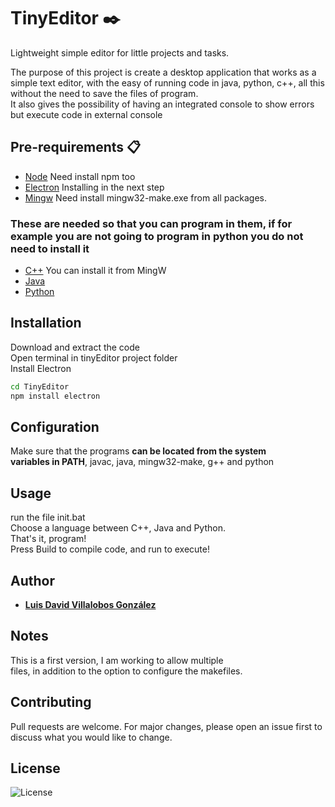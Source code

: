 # TinyEditor ✒️
Lightweight simple editor for little projects and tasks.

The purpose of this project is create a desktop application that works as a simple text editor, 
with the easy of running code in java, python, c++, all this without the need to save the files of program.  
It also gives the possibility of having an integrated console to show errors but execute code in external console
## Pre-requirements 📋
* 	[Node](https://nodejs.org/es/) Need install npm too 
* 	[Electron](https://nodejs.org/es/) Installing in the next step  
* 	[Mingw](https://osdn.net/projects/mingw/releases/) Need install mingw32-make.exe from all packages.
### These are needed so that you can program in them, if for example you are not going to program in python you do not need to install it 
*   [C++](https://osdn.net/projects/mingw/releases/) You can install it from MingW
* 	[Java](https://www.oracle.com/java/technologies/javase-downloads.html)
* 	[Python](https://www.python.org/)


## Installation
Download and extract the code  
Open terminal in tinyEditor project folder  
Install Electron
~~~cmd
cd TinyEditor
npm install electron
~~~

## Configuration
Make sure that the programs **can be located from the system   
variables in PATH**, javac, java, mingw32-make, g++ and python 

## Usage  
run the file init.bat  
Choose a language between C++, Java and Python.  
That's it, program!  
Press Build to compile code, and run to execute!

## Author 
* **[Luis David Villalobos González](https://github.com/DavidVillalobos)** 

## Notes
This is a first version, I am working to allow multiple   
files, in addition to the option to configure the makefiles.  

## Contributing
Pull requests are welcome. For major changes, please open an issue first to discuss what you would like to change.

## License
![License](https://img.shields.io/bower/l/bootstrap)
